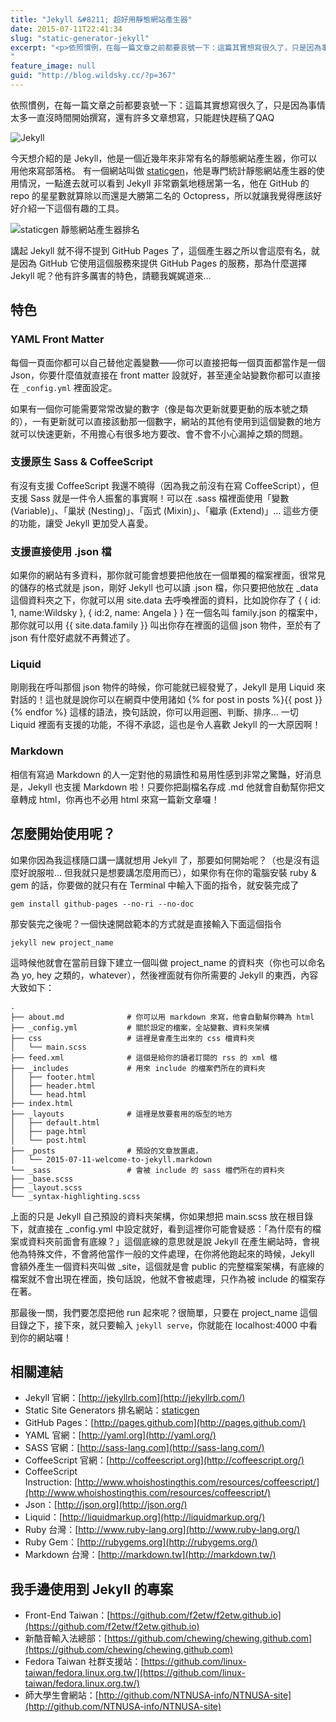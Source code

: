 ```yaml
---
title: "Jekyll &#8211; 超好用靜態網站產生器"
date: 2015-07-11T22:41:34
slug: "static-generator-jekyll"
excerpt: "<p>依照慣例，在每一篇文章之前都要哀號一下：這篇其實想寫很久了，只是因為事情太多一直沒時間開始撰寫，還有許多文章想&#8230;</p>
"
feature_image: null
guid: "http://blog.wildsky.cc/?p=367"
---
```

依照慣例，在每一篇文章之前都要哀號一下：這篇其實想寫很久了，只是因為事情太多一直沒時間開始撰寫，還有許多文章想寫，只能趕快趕稿了QAQ

![Jekyll](http://blog.wildsky.cc/wp-content/uploads/2015/07/jekyll.png)

今天想介紹的是 Jekyll，他是一個近幾年來非常有名的靜態網站產生器，你可以用他來寫部落格。 有一個網站叫做 [staticgen](https://www.staticgen.com/)，他是專門統計靜態網站產生器的使用情況，一點進去就可以看到 Jekyll 非常霸氣地穩居第一名，他在 GitHub 的 repo 的星星數就算除以而還是大勝第二名的 Octopress，所以就讓我覺得應該好好介紹一下這個有趣的工具。

![staticgen 靜態網站產生器排名](http://blog.wildsky.cc/wp-content/uploads/2015/07/2015-07-11-19-40-00-%E7%9A%84%E8%9E%A2%E5%B9%95%E6%93%B7%E5%9C%96.png)

講起 Jekyll 就不得不提到 GitHub Pages 了，這個產生器之所以會這麼有名，就是因為 GitHub 它使用這個服務來提供 GitHub Pages 的服務，那為什麼選擇 Jekyll 呢？他有許多厲害的特色，請聽我娓娓道來…

特色
--

### YAML Front Matter

每個一頁面你都可以自己替他定義變數——你可以直接把每一個頁面都當作是一個 Json，你要什麼值就直接在 front matter 設就好，甚至連全站變數你都可以直接在 `_config.yml` 裡面設定。

如果有一個你可能需要常常改變的數字（像是每次更新就要更動的版本號之類的），一有更新就可以直接該動那一個數字，網站的其他有使用到這個變數的地方就可以快速更新，不用擔心有很多地方要改、會不會不小心漏掉之類的問題。

### 支援原生 Sass & CoffeeScript

有沒有支援 CoffeeScript 我還不曉得（因為我之前沒有在寫 CoffeeScript），但支援 Sass 就是一件令人振奮的事實啊！可以在 .sass 檔裡面使用「變數 (Variable)」、「巢狀 (Nesting)」、「函式 (Mixin)」、「繼承 (Extend)」… 這些方便的功能，讓受 Jekyll 更加受人喜愛。

### 支援直接使用 .json 檔

如果你的網站有多資料，那你就可能會想要把他放在一個單獨的檔案裡面，很常見的儲存的格式就是 json，剛好 Jekyll 也可以讀 .json 檔，你只要把他放在 \_data 這個資料夾之下，你就可以用 <span class=“pl-s1”>site.<span class=“pl-c1”>data 去呼喚裡面的資料，比如說你存了 { { id: 1, name:Wildsky }, { id:2, name: Angela } } 在一個名叫 family.json 的檔案中，那你就可以用 {{ site.data.family }} 叫出你存在裡面的這個 json 物件，至於有了 json 有什麼好處就不再贅述了。

### Liquid

剛剛我在呼叫那個 json 物件的時候，你可能就已經發覺了，Jekyll 是用 Liquid 來對話的！這也就是說你可以在網頁中使用諸如 {% for post in posts %}{{ post }}{% endfor %} 這樣的語法，換句話說，你可以用迴圈、判斷、排序… 一切 Liquid 裡面有支援的功能，不得不承認，這也是令人喜歡 Jekyll 的一大原因啊！

### Markdown

相信有寫過 Markdown 的人一定對他的易讀性和易用性感到非常之驚豔，好消息是，Jekyll 也支援 Markdown 啦！只要你把副檔名存成 .md 他就會自動幫你把文章轉成 html，你再也不必用 html 來寫一篇新文章囉！

怎麼開始使用呢？
--------

如果你因為我這樣隨口講一講就想用 Jekyll 了，那要如何開始呢？（也是沒有這麼好說服啦… 但我就只是想要講怎麼用而已），如果你有在你的電腦安裝 ruby & gem 的話，你要做的就只有在 Terminal 中輸入下面的指令，就安裝完成了

`gem install github-pages --no-ri --no-doc`

那安裝完之後呢？一個快速開啟範本的方式就是直接輸入下面這個指令

`jekyll new project_name`

這時候他就會在當前目錄下建立一個叫做 project\_name 的資料夾（你也可以命名為 yo, hey 之類的，whatever），然後裡面就有你所需要的 Jekyll 的東西，內容大致如下：

    .
    ├── about.md              # 你可以用 markdown 來寫，他會自動幫你轉為 html
    ├── _config.yml           # 關於設定的檔案，全站變數、資料夾架構
    ├── css                   # 這裡是會產生出來的 css 檔資料夾
    │   └── main.scss
    ├── feed.xml              # 這個是給你的讀者訂閱的 rss 的 xml 檔
    ├── _includes             # 用來 include 的檔案們所在的資料夾
    │   ├── footer.html
    │   ├── header.html
    │   └── head.html
    ├── index.html
    ├── _layouts              # 這裡是放要套用的版型的地方
    │   ├── default.html
    │   ├── page.html
    │   └── post.html
    ├── _posts                # 預設的文章放置處，
    │   └── 2015-07-11-welcome-to-jekyll.markdown
    └── _sass                 # 會被 include 的 sass 檔們所在的資料夾
    ├── _base.scss
    ├── _layout.scss
    └── _syntax-highlighting.scss
    

上面的只是 Jekyll 自己預設的資料夾架構，你如果想把 main.scss 放在根目錄下，就直接在 \_config.yml 中設定就好，看到這裡你可能會疑惑：「為什麼有的檔案或資料夾前面會有底線？」這個底線的意思就是說 Jekyll 在產生網站時，會視他為特殊文件，不會將他當作一般的文件處理，在你將他跑起來的時候，Jekyll 會額外產生一個資料夾叫做 \_site，這個就是會 public 的完整檔案架構，有底線的檔案就不會出現在裡面，換句話說，他就不會被處理，只作為被 include 的檔案存在著。

那最後一關，我們要怎麼把他 run 起來呢？很簡單，只要在 project\_name 這個目錄之下，接下來，就只要輸入 `jekyll serve`，你就能在 localhost:4000 中看到你的網站囉！

相關連結
----

*   Jekyll 官網：[http://jekyllrb.com](http://jekyllrb.com/)
*   Static Site Generators 排名網站：[staticgen](https://www.staticgen.com/)
*   GitHub Pages：[http://pages.github.com](http://pages.github.com/)
*   YAML 官網：[http://yaml.org](http://yaml.org/)
*   SASS 官網：[http://sass-lang.com](http://sass-lang.com/)
*   CoffeeScript 官網：[http://coffeescript.org](http://coffeescript.org/)
*   CoffeeScript Instruction: [http://www.whoishostingthis.com/resources/coffeescript/](http://www.whoishostingthis.com/resources/coffeescript/)
*   Json：[http://json.org](http://json.org/)
*   Liquid：[http://liquidmarkup.org](http://liquidmarkup.org/)
*   Ruby 台灣：[http://www.ruby-lang.org](http://www.ruby-lang.org/)
*   Ruby Gem：[http://rubygems.org](http://rubygems.org/)
*   Markdown 台灣：[http://markdown.tw](http://markdown.tw/)

我手邊使用到 Jekyll 的專案
-----------------

*   Front-End Taiwan：[https://github.com/f2etw/f2etw.github.io](https://github.com/f2etw/f2etw.github.io)
*   新酷音輸入法總部：[https://github.com/chewing/chewing.github.com](https://github.com/chewing/chewing.github.com)
*   Fedora Taiwan 社群支援站：[https://github.com/linux-taiwan/fedora.linux.org.tw/](https://github.com/linux-taiwan/fedora.linux.org.tw/)
*   師大學生會網站：[http://github.com/NTNUSA-info/NTNUSA-site](http://github.com/NTNUSA-info/NTNUSA-site)
